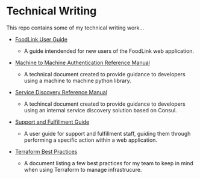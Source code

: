 # Technical Writing

This repo contains some of my technical writing work...


* [FoodLink User Guide](FoodLink%20User%20Guide/USERGUIDE.md)
    * A guide intendended for new users of the FoodLink web application.

* [Machine to Machine Authentication Reference Manual](Machine%20to%20Machine%20Authentication/README.md)
    * A technical document created to provide guidance to developers using a machine to machine python library.

* [Service Discovery Reference Manual](Service%20Discovery/README.md)
    * A techincal document created to provide guidance to developers using an internal service discovery solution based on Consul.

* [Support and Fulfillment Guide](Support%20and%20Fulfillment%20Walkthrough/GUIDE.md)
    * A user guide for support and fulfillment staff, guiding them through performing a specific action within a web application. 

* [Terraform Best Practices](Terraform%20Best%20Practices/README.md)
    * A document listing a few best practices for my team to keep in mind when using Terraform to manage infrastrucure.
